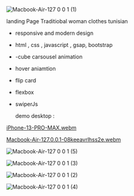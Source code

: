 


 ![Macbook-Air-127 0 0 1 (1)](https://github.com/user-attachments/assets/9e6ba35d-b642-46f7-bff8-40f09d7a417a)

 

landing Page Traditiobal woman clothes tunisian 
- responsive and modern design
- html , css , javascript , gsap, bootstrap
- -cube carsousel animation
- hover aniamtion
- flip card
- flexbox
- swiperJs

  demo desktop :



[iPhone-13-PRO-MAX.webm](https://github.com/user-attachments/assets/f30fa55c-d20b-4c9f-801c-3f57c57f1b32)




[Macbook-Air-127.0.0.1-08keeavrlhss2e.webm](https://github.com/user-attachments/assets/fbcddd5e-788e-4f51-ae5f-e6a1ec8cc70e)




![Macbook-Air-127 0 0 1 (5)](https://github.com/user-attachments/assets/95bcc1a4-b541-4bf0-9b1e-217dd0986206)



![Macbook-Air-127 0 0 1 (3)](https://github.com/user-attachments/assets/1047aca0-4662-4e9c-b6fd-b489c11e7d4a)



![Macbook-Air-127 0 0 1 (2)](https://github.com/user-attachments/assets/dcd8efef-2690-4103-89a6-85b79c919c1e)


 
![Macbook-Air-127 0 0 1 (4)](https://github.com/user-attachments/assets/990c9246-9872-4047-8dfb-f3f5abb071ce)








